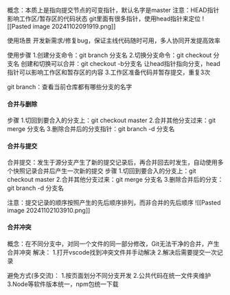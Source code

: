 概念：本质上是指向提交节点的可变指针，默认名字是master
注意：HEAD指针影响工作区/暂存区的代码状态
git里面有很多指针，使用head指针来定位
![[Pasted image 20241102091919.png]]

使用场景
开发新需求/修复bug，保证主线代码随时可用，多人协同开发提高效率

使用步骤
1.创建分支命令：git branch 分支名
2.切换分支命令：git checkout 分支名
创建和切换可以合并：git checkout -b分支名
让head指针指向分支，head指针可以影响工作区和暂存区的内容
3.工作区准备代码并暂存提交，重复3次

git branch：查看当前仓库都有哪些分支的名字

#### 合并与删除
步骤
1.切回到要合入的分支上：git checkout master
2.合并其他分支过来：git merge 分支名
3.删除合并后的分支指针：git branch -d 分支名


#### 合并与提交
合并提交：发生于源分支产生了新的提交记录后，再合并回去时发生，自动使用多个快照记录合并后产生一次新的提交
步骤
1.切回到要合入的分支上：git checkout master
2.合并其他分支过来：git merge 分支名
3.删除合并后的分支：git branch -d 分支名

注意：提交记录的顺序按照产生的先后顺序排列，而非合并的先后顺序
![[Pasted image 20241102103910.png]]

#### 合并冲突
概念：在不同分支中，对同一个文件的同一部分修改，Git无法干净的合并，产生合并冲突
解决：
1.打开vscode找到冲突文件并手动解决
2.解决后需要提交一次记录

避免方式(多交流)：
1.按页面划分不同分支开发
2.公共代码在统一文件夹维护
3.Node等软件版本统一，npm包统一下载